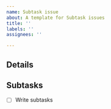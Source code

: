 ```yaml
---
name: Subtask issue
about: A template for Subtask issues
title: ''
labels: ''
assignees: ''

---
```


## Details

<!--
The Details section is optional.

Provide here details on this issue:
- Task description
- (Optionally) links to:
  - Related issues
  - PRs
  - Files
-->

## Subtasks

- [ ] Write subtasks
